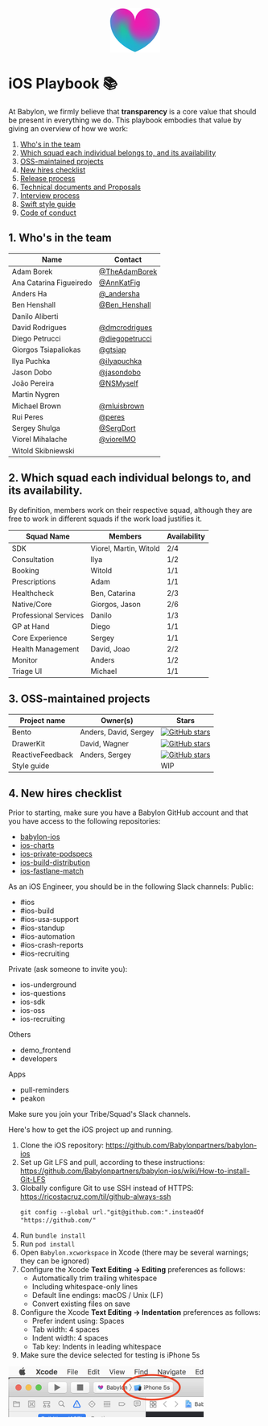 <p align="center">
<img src="logo.png">
</p>


iOS Playbook 📚
==================================

At Babylon, we firmly believe that **transparency** is a core value that should be present in everything we do. This playbook embodies that value by giving an overview of how we work:

1. [Who's in the team](#1-whos-in-the-team)
2. [Which squad each individual belongs to, and its availability](#2-which-squad-each-individual-belongs-to-and-its-availability)
3. [OSS-maintained projects](#3-oss-maintained-projects)
4. [New hires checklist](#4-new-hires-checklist)
5. [Release process](release.md)
6. [Technical documents and Proposals](/TechnicalDocuments/README.md)
7. [Interview process](/Interview/README.md)
8. [Swift style guide](/Style-guide/README.md)
9. [Code of conduct](/Etiquette/README.md)


## 1. Who's in the team

| Name                    | Contact                                                       |
|-------------------------|---------------------------------------------------------------|
| Adam Borek              | [@TheAdamBorek](https://twitter.com/TheAdamBorek)             |
| Ana Catarina Figueiredo | [@AnnKatFig](https://twitter.com/AnnKatFig)                   |
| Anders Ha               | [@_andersha](https://twitter.com/_andersha)                   |
| Ben Henshall            | [@Ben_Henshall](https://twitter.com/ben_henshall?lang=en)     |
| Danilo Aliberti         |                                                               |
| David Rodrigues         | [@dmcrodrigues](https://twitter.com/dmcrodrigues)             |
| Diego Petrucci          | [@diegopetrucci](https://twitter.com/diegopetrucci)           |
| Giorgos Tsiapaliokas    | [@gtsiap](https://github.com/gtsiap)                          |
| Ilya Puchka             | [@ilyapuchka](https://twitter.com/ilyapuchka)                 |
| Jason Dobo              | [@jasondobo](https://github.com/jasondobo)                    |
| João Pereira            | [@NSMyself](https://twitter.com/nsmyself)                     |
| Martin Nygren           |                                                               |
| Michael Brown           | [@mluisbrown](https://twitter.com/mluisbrown)                 |
| Rui Peres               | [@peres](https://twitter.com/peres)                           |
| Sergey Shulga           | [@SergDort](https://twitter.com/SergDort)                     |
| Viorel Mihalache        | [@viorelMO](https://twitter.com/viorelMO)                     |
| Witold Skibniewski      |                                                               |


## 2. Which squad each individual belongs to, and its availability.

By definition, members work on their respective squad, although they are free to work in different squads if the work load justifies it.


| Squad Name                    | Members                          | Availability |
|-------------------------------|----------------------------------| ------------ |
| SDK                           | Viorel, Martin, Witold           |    2/4       |
| Consultation                  | Ilya                             |    1/2       |
| Booking                       | Witold                           |    1/1       |
| Prescriptions                 | Adam                             |    1/1       |
| Healthcheck                   | Ben, Catarina                    |    2/3       |
| Native/Core                   | Giorgos, Jason                   |    2/6       |
| Professional Services         | Danilo                           |    1/3       |
| GP at Hand                    | Diego                            |    1/1       |
| Core Experience               | Sergey                           |    1/1       |
| Health Management             | David, Joao                      |    2/2       |
| Monitor                       | Anders                           |    1/2       |
| Triage UI                     | Michael                          |    1/1       |


## 3. OSS-maintained projects

| Project name                  | Owner(s)                 | Stars        |
|-------------------------------|--------------------------| ------------ |
| Bento                         | Anders, David, Sergey    | [![GitHub stars](https://img.shields.io/github/stars/BabylonPartners/Bento.svg?style=social&label=Star&maxAge=2592000)](https://GitHub.com/BabylonPartners/Bento/stargazers/) |
| DrawerKit                     | David, Wagner            |    [![GitHub stars](https://img.shields.io/github/stars/BabylonPartners/DrawerKit.svg?style=social&label=Star&maxAge=2592000)](https://GitHub.com/BabylonPartners/DrawerKit/stargazers/) |
| ReactiveFeedback              | Anders, Sergey           |    [![GitHub stars](https://img.shields.io/github/stars/BabylonPartners/ReactiveFeedback.svg?style=social&label=Star&maxAge=2592000)](https://GitHub.com/BabylonPartners/ReactiveFeedback/stargazers/) |
| Style guide                   |                    |    WIP       |

## 4. New hires checklist

Prior to starting, make sure you have a Babylon GitHub account and that you have access to the following repositories:

- [babylon-ios](https://github.com/Babylonpartners/babylon-ios)
- [ios-charts](https://github.com/Babylonpartners/ios-charts)
- [ios-private-podspecs](https://github.com/Babylonpartners/ios-private-podspecs)
- [ios-build-distribution](https://github.com/Babylonpartners/ios-build-distribution)
- [ios-fastlane-match](https://github.com/Babylonpartners/ios-fastlane-match)

As an iOS Engineer, you should be in the following Slack channels:
Public:
- #ios
- #ios-build
- #ios-usa-support
- #ios-standup
- #ios-automation
- #ios-crash-reports
- #ios-recruiting

Private (ask someone to invite you):
- ios-underground
- ios-questions
- ios-sdk
- ios-oss
- ios-recruiting

Others
- demo_frontend
- developers

Apps
- pull-reminders
- peakon

Make sure you join your Tribe/Squad's Slack channels.

Here's how to get the iOS project up and running.

1. Clone the iOS repository: https://github.com/Babylonpartners/babylon-ios
1. Set up Git LFS and pull, according to these instructions: https://github.com/Babylonpartners/babylon-ios/wiki/How-to-install-Git-LFS
1. Globally configure Git to use SSH instead of HTTPS: https://ricostacruz.com/til/github-always-ssh
     ```
     git config --global url."git@github.com:".insteadOf "https://github.com/"
     ```
1. Run `bundle install`
1. Run `pod install`
1. Open `Babylon.xcworkspace` in Xcode (there may be several warnings; they can be ignored)
1. Configure the Xcode **Text Editing -> Editing** preferences as follows:
     - Automatically trim trailing whitespace
     - Including whitespace-only lines
     - Default line endings: macOS / Unix (LF)
     - Convert existing files on save
1. Configure the Xcode **Text Editing -> Indentation** preferences as follows:
     - Prefer indent using: Spaces
     - Tab width: 4 spaces
     - Indent width: 4 spaces
     - Tab key: Indents in leading whitespace
1. Make sure the device selected for testing is iPhone 5s

<img src="iphone-5s.png" height="101" width="388" alt="iPhone 5s" />

